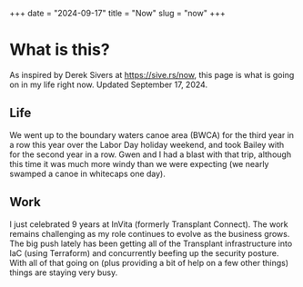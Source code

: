 +++
date = "2024-09-17"
title = "Now"
slug = "now"
+++

# What is this?
As inspired by Derek Sivers at https://sive.rs/now, this page is what is going on in my life right now. Updated September 17, 2024.

## Life

We went up to the boundary waters canoe area (BWCA) for the third year in a row this year over the Labor Day holiday weekend, and took Bailey with for the second year in a row. Gwen and I had a blast with that trip, although this time it was much more windy than we were expecting (we nearly swamped a canoe in whitecaps one day).


## Work

I just celebrated 9 years at InVita (formerly Transplant Connect). The work remains challenging as my role continues to evolve as the business grows. The big push lately has been getting all of the Transplant infrastructure into IaC (using Terraform) and concurrently beefing up the security posture. With all of that going on (plus providing a bit of help on a few other things) things are staying very busy.